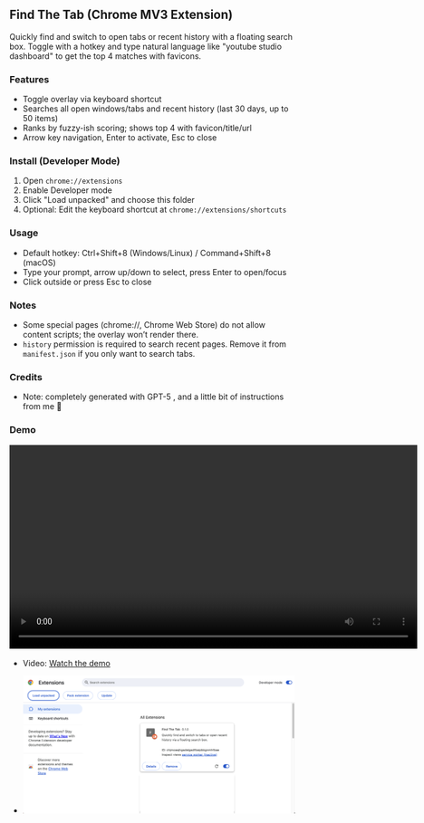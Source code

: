 ## Find The Tab (Chrome MV3 Extension)

Quickly find and switch to open tabs or recent history with a floating search box. Toggle with a hotkey and type natural language like "youtube studio dashboard" to get the top 4 matches with favicons.

### Features
- Toggle overlay via keyboard shortcut
- Searches all open windows/tabs and recent history (last 30 days, up to 50 items)
- Ranks by fuzzy-ish scoring; shows top 4 with favicon/title/url
- Arrow key navigation, Enter to activate, Esc to close

### Install (Developer Mode)
1. Open `chrome://extensions`
2. Enable Developer mode
3. Click "Load unpacked" and choose this folder
4. Optional: Edit the keyboard shortcut at `chrome://extensions/shortcuts`

### Usage
- Default hotkey: Ctrl+Shift+8 (Windows/Linux) / Command+Shift+8 (macOS)
- Type your prompt, arrow up/down to select, press Enter to open/focus
- Click outside or press Esc to close

### Notes
- Some special pages (chrome://, Chrome Web Store) do not allow content scripts; the overlay won’t render there.
- `history` permission is required to search recent pages. Remove it from `manifest.json` if you only want to search tabs.


### Credits
- Note: completely generated with GPT-5 , and a little bit of instructions from me 🙂

### Demo
<video src="./Demo.mp4" controls width="720" preload="metadata"></video>

- Video: [Watch the demo](./Demo.mp4)  

- ![Demo](./docs/demo.png)
